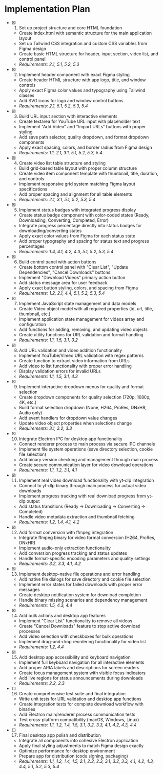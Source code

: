 # Implementation Plan

- [x] 1. Set up project structure and core HTML foundation
  - Create index.html with semantic structure for the main application layout
  - Set up Tailwind CSS integration and custom CSS variables from Figma design
  - Create basic HTML structure for header, input section, video list, and control panel
  - _Requirements: 2.1, 5.1, 5.2, 5.3_

- [x] 2. Implement header component with exact Figma styling
  - Create header HTML structure with app logo, title, and window controls
  - Apply exact Figma color values and typography using Tailwind classes
  - Add SVG icons for logo and window control buttons
  - _Requirements: 2.1, 5.1, 5.2, 5.3, 5.4_

- [x] 3. Build URL input section with interactive elements
  - Create textarea for YouTube URL input with placeholder text
  - Implement "Add Video" and "Import URLs" buttons with proper styling
  - Add save path selector, quality dropdown, and format dropdown components
  - Apply exact spacing, colors, and border radius from Figma design
  - _Requirements: 1.1, 2.1, 3.1, 5.1, 5.2, 5.3, 5.4_

- [x] 4. Create video list table structure and styling
  - Build grid-based table layout with proper column structure
  - Create video item component template with thumbnail, title, duration, and controls
  - Implement responsive grid system matching Figma layout specifications
  - Add proper spacing and alignment for all table elements
  - _Requirements: 2.1, 3.1, 5.1, 5.2, 5.3, 5.4_

- [x] 5. Implement status badges with integrated progress display
  - Create status badge component with color-coded states (Ready, Downloading, Converting, Completed, Error)
  - Integrate progress percentage directly into status badges for downloading/converting states
  - Apply exact color values from Figma for each status state
  - Add proper typography and spacing for status text and progress percentages
  - _Requirements: 1.4, 4.1, 4.2, 4.3, 5.1, 5.2, 5.3, 5.4_

- [x] 6. Build control panel with action buttons
  - Create bottom control panel with "Clear List", "Update Dependencies", "Cancel Downloads" buttons
  - Implement "Download Videos" primary action button
  - Add status message area for user feedback
  - Apply exact button styling, colors, and spacing from Figma
  - _Requirements: 1.2, 2.1, 4.4, 5.1, 5.2, 5.3, 5.4_

- [x] 7. Implement JavaScript state management and data models
  - Create Video object model with all required properties (id, url, title, thumbnail, etc.)
  - Implement application state management for videos array and configuration
  - Add functions for adding, removing, and updating video objects
  - Create utility functions for URL validation and format handling
  - _Requirements: 1.1, 1.5, 3.1, 3.2_

- [x] 8. Add URL validation and video addition functionality
  - Implement YouTube/Vimeo URL validation with regex patterns
  - Create function to extract video information from URLs
  - Add video to list functionality with proper error handling
  - Display validation errors for invalid URLs
  - _Requirements: 1.1, 1.5, 3.1, 4.3_

- [x] 9. Implement interactive dropdown menus for quality and format selection
  - Create dropdown components for quality selection (720p, 1080p, 4K, etc.)
  - Build format selection dropdown (None, H264, ProRes, DNxHR, Audio only)
  - Add event handlers for dropdown value changes
  - Update video object properties when selections change
  - _Requirements: 3.1, 3.2, 3.3_

- [x] 10. Integrate Electron IPC for desktop app functionality
  - Connect renderer process to main process via secure IPC channels
  - Implement file system operations (save directory selection, cookie file selection)
  - Add binary version checking and management through main process
  - Create secure communication layer for video download operations
  - _Requirements: 1.1, 1.2, 3.1, 4.1_

- [x] 11. Implement real video download functionality with yt-dlp integration
  - Connect to yt-dlp binary through main process for actual video downloads
  - Implement progress tracking with real download progress from yt-dlp output
  - Add status transitions (Ready → Downloading → Converting → Completed)
  - Handle video metadata extraction and thumbnail fetching
  - _Requirements: 1.2, 1.4, 4.1, 4.2_

- [x] 12. Add format conversion with ffmpeg integration
  - Integrate ffmpeg binary for video format conversion (H264, ProRes, DNxHR)
  - Implement audio-only extraction functionality
  - Add conversion progress tracking and status updates
  - Handle format-specific encoding parameters and quality settings
  - _Requirements: 3.2, 3.3, 4.1, 4.2_

- [x] 13. Implement desktop-native file operations and error handling
  - Add native file dialogs for save directory and cookie file selection
  - Implement error states for failed downloads with proper error messages
  - Create desktop notification system for download completion
  - Handle binary missing scenarios and dependency management
  - _Requirements: 1.5, 4.3, 4.4_

- [x] 14. Add bulk actions and desktop app features
  - Implement "Clear List" functionality to remove all videos
  - Create "Cancel Downloads" feature to stop active download processes
  - Add video selection with checkboxes for bulk operations
  - Implement drag-and-drop reordering functionality for video list
  - _Requirements: 1.2, 4.4_

- [x] 15. Add desktop app accessibility and keyboard navigation
  - Implement full keyboard navigation for all interactive elements
  - Add proper ARIA labels and descriptions for screen readers
  - Create focus management system with visible focus indicators
  - Add live regions for status announcements during downloads
  - _Requirements: 2.2, 2.3_

- [ ] 16. Create comprehensive test suite and final integration
  - Write unit tests for URL validation and desktop app functions
  - Create integration tests for complete download workflow with binaries
  - Add Electron main/renderer process communication tests
  - Test cross-platform compatibility (macOS, Windows, Linux)
  - _Requirements: 1.1, 1.2, 1.4, 1.5, 3.1, 3.2, 3.3, 4.1, 4.2, 4.3, 4.4_

- [ ] 17. Final desktop app polish and distribution
  - Integrate all components into cohesive Electron application
  - Apply final styling adjustments to match Figma design exactly
  - Optimize performance for desktop environment
  - Prepare app for distribution (code signing, packaging)
  - _Requirements: 1.1, 1.2, 1.4, 1.5, 2.1, 2.2, 2.3, 3.1, 3.2, 3.3, 4.1, 4.2, 4.3, 4.4, 5.1, 5.2, 5.3, 5.4_